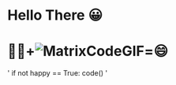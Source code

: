 # Hello There 😀

# 🧑‍💻+![MatrixCodeGIF](https://user-images.githubusercontent.com/70989484/149671646-b1976be3-ca6e-4400-9a4d-c5f51c764fa9.gif)=😄

'
if not happy == True:
    code()
'
